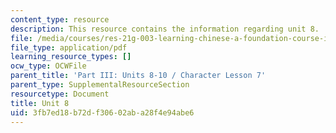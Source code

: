 ```yaml
---
content_type: resource
description: This resource contains the information regarding unit 8.
file: /media/courses/res-21g-003-learning-chinese-a-foundation-course-in-mandarin-spring-2011/3fb7ed18b72df30602aba28f4e94abe6_MITRES_21G_003S11_unit08.pdf
file_type: application/pdf
learning_resource_types: []
ocw_type: OCWFile
parent_title: 'Part III: Units 8-10 / Character Lesson 7'
parent_type: SupplementalResourceSection
resourcetype: Document
title: Unit 8
uid: 3fb7ed18-b72d-f306-02ab-a28f4e94abe6
---
```

